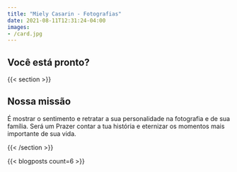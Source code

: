```yaml
---
title: "Miely Casarin - Fotografias"
date: 2021-08-11T12:31:24-04:00
images:
- /card.jpg
---
```


<style>
.main-image {
    background-position: center;
    background-size: cover;
    background-image: url(/img/04.jpg);
}
</style>
<section class="hero is-large is-dark main-image">
    <div class="hero-body">
        <div class="container has-text-centered">
            <h2 class="title is-1">Você está pronto?</h2>
        </div>
    </div>
</section>

{{< section >}}
## Nossa missão

É mostrar o sentimento e retratar a sua personalidade na fotografia e de sua família. Será um Prazer contar a tua história e eternizar os momentos mais importante de sua vida.

{{< /section >}}

{{< blogposts count=6 >}}
